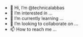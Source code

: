 - 👋 Hi, I’m @technicalabbas
- 👀 I’m interested in ...
- 🌱 I’m currently learning ...
- 💞️ I’m looking to collaborate on ...
- 📫 How to reach me ...

<!---
technicalabbas/technicalabbas is a ✨ special ✨ repository because its `README.md` (this file) appears on your GitHub profile.
You can click the Preview link to take a look at your changes.
--->
